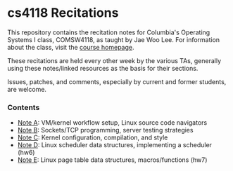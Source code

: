 cs4118 Recitations
==================
This repository contains the recitation notes for Columbia's Operating Systems I class, COMSW4118, as taught by Jae Woo Lee. For information about
the class, visit the [course homepage](http://www.cs.columbia.edu/~jae/4118/).

These recitations are held every other week by the various TAs, generally using these notes/linked resources as the basis for their sections.

Issues, patches, and comments, especially by current and former students, are welcome.

### Contents
- [Note A](A-Workflow/workflow.md): VM/kernel workflow setup, Linux source code navigators  
- [Note B](B-Sockets-ServerTesting): Sockets/TCP programming, server testing strategies
- [Note C](C-Linux-Kernel-Dev/linux-kernel-dev.md): Kernel configuration, compilation, and style
- [Note D](D-Freezer/freezer.md): Linux scheduler data structures, implementing a scheduler (hw6)
- [Note E](E-Cabinet/index.md): Linux page table data structures, macros/functions (hw7)
